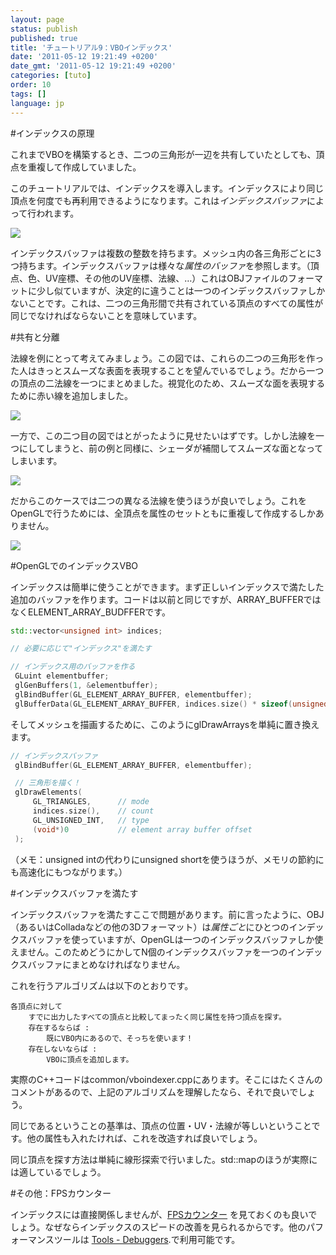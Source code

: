 ```yaml
---
layout: page
status: publish
published: true
title: 'チュートリアル9：VBOインデックス'
date: '2011-05-12 19:21:49 +0200'
date_gmt: '2011-05-12 19:21:49 +0200'
categories: [tuto]
order: 10
tags: []
language: jp
---
```


#インデックスの原理

これまでVBOを構築するとき、二つの三角形が一辺を共有していたとしても、頂点を重複して作成していました。

このチュートリアルでは、インデックスを導入します。インデックスにより同じ頂点を何度でも再利用できるようになります。これは*インデックスバッファ*によって行われます。

![]({{site.baseurl}}/assets/images/tuto-9-vbo-indexing/indexing1.png)


インデックスバッファは複数の整数を持ちます。メッシュ内の各三角形ごとに3つ持ちます。インデックスバッファは様々な*属性のバッファ*を参照します。（頂点、色、UV座標、その他のUV座標、法線、…）これはOBJファイルのフォーマットに少し似ていますが、決定的に違うことは一つのインデックスバッファしかないことです。これは、二つの三角形間で共有されている頂点のすべての属性が同じでなければならないことを意味しています。

#共有と分離

法線を例にとって考えてみましょう。この図では、これらの二つの三角形を作った人はきっとスムーズな表面を表現することを望んでいるでしょう。だから一つの頂点の二法線を一つにまとめました。視覚化のため、スムーズな面を表現するために赤い線を追加しました。

![]({{site.baseurl}}/assets/images/tuto-9-vbo-indexing/goodsmooth.png)


一方で、この二つ目の図ではとがったように見せたいはずです。しかし法線を一つにしてしまうと、前の例と同様に、シェーダが補間してスムーズな面となってしまいます。

![]({{site.baseurl}}/assets/images/tuto-9-vbo-indexing/badmooth.png)


だからこのケースでは二つの異なる法線を使うほうが良いでしょう。これをOpenGLで行うためには、全頂点を属性のセットともに重複して作成するしかありません。

![]({{site.baseurl}}/assets/images/tuto-9-vbo-indexing/spiky.png)


#OpenGLでのインデックスVBO

インデックスは簡単に使うことができます。まず正しいインデックスで満たした追加のバッファを作ります。コードは以前と同じですが、ARRAY_BUFFERではなくELEMENT_ARRAY_BUDFFERです。
``` cpp
std::vector<unsigned int> indices;

// 必要に応じて"インデックス"を満たす

// インデックス用のバッファを作る
 GLuint elementbuffer;
 glGenBuffers(1, &elementbuffer);
 glBindBuffer(GL_ELEMENT_ARRAY_BUFFER, elementbuffer);
 glBufferData(GL_ELEMENT_ARRAY_BUFFER, indices.size() * sizeof(unsigned int), &indices[0], GL_STATIC_DRAW);
```
そしてメッシュを描画するために、このようにglDrawArraysを単純に置き換えます。
``` cpp
// インデックスバッファ
 glBindBuffer(GL_ELEMENT_ARRAY_BUFFER, elementbuffer);

 // 三角形を描く！
 glDrawElements(
     GL_TRIANGLES,      // mode
     indices.size(),    // count
     GL_UNSIGNED_INT,   // type
     (void*)0           // element array buffer offset
 );
```
（メモ：unsigned intの代わりにunsigned shortを使うほうが、メモリの節約にも高速化にもつながります。）

#インデックスバッファを満たす

インデックスバッファを満たすここで問題があります。前に言ったように、OBJ（あるいはColladaなどの他の3Dフォーマット）は*属性ごと*にひとつのインデックスバッファを使っていますが、OpenGLは一つのインデックスバッファしか使えません。このためどうにかしてN個のインデックスバッファを一つのインデックスバッファにまとめなければなりません。

これを行うアルゴリズムは以下のとおりです。
```
各頂点に対して
    すでに出力したすべての頂点と比較してまったく同じ属性を持つ頂点を探す。
    存在するならば :
        既にVBO内にあるので、そっちを使います！
    存在しないならば :
        VBOに頂点を追加します。
```
実際のC++コードはcommon/vboindexer.cppにあります。そこにはたくさんのコメントがあるので、上記のアルゴリズムを理解したなら、それで良いでしょう。

同じであるということの基準は、頂点の位置・UV・法線が等しいということです。他の属性も入れたければ、これを改造すれば良いでしょう。

同じ頂点を探す方法は単純に線形探索で行いました。std::mapのほうが実際には適しているでしょう。

#その他：FPSカウンター

インデックスには直接関係しませんが、[FPSカウンター](http://www.opengl-tutorial.org/miscellaneous/an-fps-counter/) を見ておくのも良いでしょう。なぜならインデックスのスピードの改善を見られるからです。他のパフォーマンスツールは [Tools - Debuggers](http://www.opengl-tutorial.org/miscellaneous/useful-tools-links/#header-4).で利用可能です。
